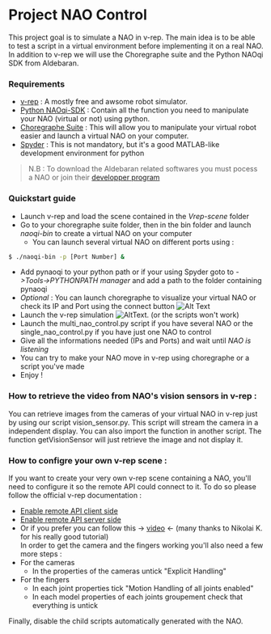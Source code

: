 # Project NAO Control
This project goal is to simulate a NAO in v-rep.
The main idea is to be able to test a script in a virtual environment before implementing it on a real NAO.
In addition to v-rep we will use the Choregraphe suite and the Python NAOqi SDK from Aldebaran.

### Requirements
- [v-rep] : A mostly free and awsome robot simulator.
- [Python NAOqi-SDK] : Contain all the function you need to manipulate your NAO (virtual or not) using python.
- [Choregraphe Suite] : This will allow you to manipulate your virtual robot easier and launch a virtual NAO on your computer.
- [Spyder] : This is not mandatory, but it's a good MATLAB-like development environment for python

> N.B : To download the Aldebaran related softwares you must pocess a NAO or join their [developper program]

### Quickstart guide
- Launch v-rep and load the scene contained in the *Vrep-scene* folder
- Go to your choregraphe suite folder, then in the bin folder and launch *naoqi-bin* to create a virtual NAO on your computer
     - You can launch several virtual NAO on different ports using :
```sh
$ ./naoqi-bin -p [Port Number] &
```
- Add pynaoqi to your python path or if your using Spyder goto to *->Tools->PYTHONPATH manager* and add a path to the folder containing pynaoqi
- *Optional* : You can launch choregraphe to visualize your virtual NAO or check its IP and Port using the connect button ![Alt Text][id1]
- Launch the v-rep simulation ![AltText][id2]. (or the scripts won't work)
- Launch the multi_nao_control.py script if you have several NAO or the single_nao_control.py if you have just one NAO to control
- Give all the informations needed (IPs and Ports) and wait until *NAO is listening*
- You can try to make your NAO move in v-rep using choregraphe or a script you've made
- Enjoy !

### How to retrieve the video from NAO's vision sensors in v-rep :
You can retrieve images from the cameras of your virtual NAO in v-rep just by using our script vision_sensor.py. This script will stream the camera in a independent display. You can also import the function in another script.
The function getVisionSensor will just retrieve the image and not display it. 

### How to configre your own v-rep scene :
If you want to create your very own v-rep scene containing a NAO, you'll need to configure it so the remote API could connect to it. To do so please follow the official v-rep documentation :
- [Enable remote API client side]
- [Enable remote API server side]
- Or if you prefer you can follow this -> [video] <- (many thanks to Nikolai K. for his really good tutorial)   
In order to get the camera and the fingers working you'll also need a few more steps :
- For the cameras 
  - In the properties of the cameras untick "Explicit Handling"
- For the fingers
  - In each joint properties tick "Motion Handling of all joints enabled" 
  - In each model properties of each joints groupement check that everything is untick  

Finally, disable the child scripts automatically generated with the NAO.


[v-rep]:http://www.coppeliarobotics.com/downloads.html
[Python NAOqi-SDK]:https://community.aldebaran.com/en/resources/software
[Choregraphe Suite]:https://community.aldebaran.com/en/resources/software
[developper program]:https://community.aldebaran.com/en/developerprogram#section3
[Spyder]:https://pypi.python.org/pypi/spyder
[id1]:http://doc.aldebaran.com/2-1/_images/connect-to_button.png
[id2]:http://www.coppeliarobotics.com/helpFiles/en/images/simulation1.jpg
[Enable remote API client side]:http://www.coppeliarobotics.com/helpFiles/en/remoteApiClientSide.htm
[Enable remote API server side]:http://www.coppeliarobotics.com/helpFiles/en/remoteApiServerSide.htm
[video]:https://www.youtube.com/watch?v=SQont-mTnfM&list=PLhEaSBRJaAcyCDyLWYvtOte0RuoovBU2t&index=3